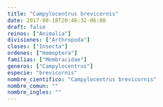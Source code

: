 ```yaml
---
title: "Campylocentrus brevicornis"
date: 2017-08-18T20:46:32-06:00
draft: false
reinos: ["Animalia"]
divisiones: ["Arthropoda"]
clases: ["Insecta"]
ordenes: ["Homoptera"]
familias: ["Membracidae"]
generos: ["Campylocentrus"]
especie: "brevicornis"
nombre_cientifico: "Campylocentrus brevicornis"
nombre_comun: ""
nombre_ingles: ""
---
```

